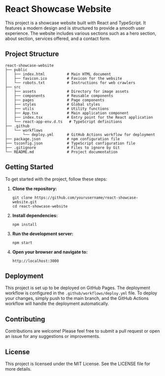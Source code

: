 # React Showcase Website

This project is a showcase website built with React and TypeScript. It features a modern design and is structured to provide a smooth user experience. The website includes various sections such as a hero section, about section, services offered, and a contact form.

## Project Structure

```
react-showcase-website
├── public
│   ├── index.html          # Main HTML document
│   ├── favicon.ico         # Favicon for the website
│   └── robots.txt          # Instructions for web crawlers
├── src
│   ├── assets              # Directory for image assets
│   ├── components          # Reusable components
│   ├── pages               # Page components
│   ├── styles              # Global styles
│   ├── utils               # Utility functions
│   ├── App.tsx             # Main application component
│   ├── index.tsx           # Entry point for the React application
│   └── react-app-env.d.ts   # TypeScript definitions
├── .github
│   └── workflows
│       └── deploy.yml      # GitHub Actions workflow for deployment
├── package.json            # npm configuration file
├── tsconfig.json           # TypeScript configuration file
├── .gitignore              # Files to ignore by Git
└── README.md               # Project documentation
```

## Getting Started

To get started with the project, follow these steps:

1. **Clone the repository:**
   ```
   git clone https://github.com/yourusername/react-showcase-website.git
   cd react-showcase-website
   ```

2. **Install dependencies:**
   ```
   npm install
   ```

3. **Run the development server:**
   ```
   npm start
   ```

4. **Open your browser and navigate to:**
   ```
   http://localhost:3000
   ```

## Deployment

This project is set up to be deployed on GitHub Pages. The deployment workflow is configured in the `.github/workflows/deploy.yml` file. To deploy your changes, simply push to the main branch, and the GitHub Actions workflow will handle the deployment automatically.

## Contributing

Contributions are welcome! Please feel free to submit a pull request or open an issue for any suggestions or improvements.

## License

This project is licensed under the MIT License. See the LICENSE file for more details.